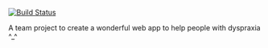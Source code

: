 [![Build Status](https://travis-ci.org/lightofanima/MU-Year-3-Group-Project.svg?branch=master)](https://travis-ci.org/lightofanima/MU-Year-3-Group-Project)

A team project to create a wonderful web app to help people with dyspraxia ^_^


